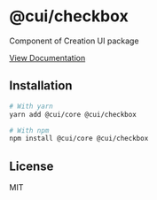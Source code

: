 # @cui/checkbox
Component of Creation UI package

[View Documentation](https://creation-ui.dev/)

## Installation

```bash
# With yarn
yarn add @cui/core @cui/checkbox

# With npm
npm install @cui/core @cui/checkbox
```

## License

MIT
